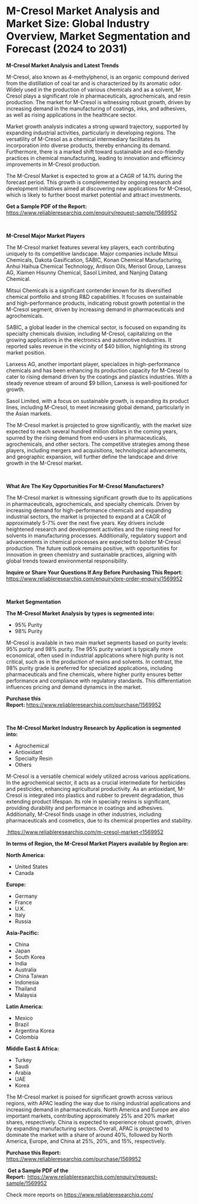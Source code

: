 <p><h1>M-Cresol Market Analysis and Market Size: Global Industry Overview, Market Segmentation and Forecast (2024 to 2031)</h1></p><p><strong>M-Cresol Market Analysis and Latest Trends</strong></p>
<p><p>M-Cresol, also known as 4-methylphenol, is an organic compound derived from the distillation of coal tar and is characterized by its aromatic odor. Widely used in the production of various chemicals and as a solvent, M-Cresol plays a significant role in pharmaceuticals, agrochemicals, and resin production. The market for M-Cresol is witnessing robust growth, driven by increasing demand in the manufacturing of coatings, inks, and adhesives, as well as rising applications in the healthcare sector.</p><p>Market growth analysis indicates a strong upward trajectory, supported by expanding industrial activities, particularly in developing regions. The versatility of M-Cresol as a chemical intermediary facilitates its incorporation into diverse products, thereby enhancing its demand. Furthermore, there is a marked shift toward sustainable and eco-friendly practices in chemical manufacturing, leading to innovation and efficiency improvements in M-Cresol production.</p><p>The M-Cresol Market is expected to grow at a CAGR of 14.1% during the forecast period. This growth is complemented by ongoing research and development initiatives aimed at discovering new applications for M-Cresol, which is likely to further boost market potential and attract investments.</p></p>
<p><strong>Get a Sample PDF of the Report:&nbsp;</strong> <a href="https://www.reliableresearchiq.com/enquiry/request-sample/1569952?utm_campaign=1870&utm_medium=2&utm_source=Github&utm_content=ia&utm_term=29122024&utm_id=m-cresol">https://www.reliableresearchiq.com/enquiry/request-sample/1569952</a></p>
<p>&nbsp;</p>
<p><strong>M-Cresol Major Market Players</strong></p>
<p><p>The M-Cresol market features several key players, each contributing uniquely to its competitive landscape. Major companies include Mitsui Chemicals, Dakota Gasification, SABIC, Konan Chemical Manufacturing, Anhui Haihua Chemical Technology, Ardison Oils, Merisol Group, Lanxess AG, Xiamen Hisunny Chemical, Sasol Limited, and Nanjing Datang Chemical. </p><p>Mitsui Chemicals is a significant contender known for its diversified chemical portfolio and strong R&D capabilities. It focuses on sustainable and high-performance products, indicating robust growth potential in the M-Cresol segment, driven by increasing demand in pharmaceuticals and agrochemicals.</p><p>SABIC, a global leader in the chemical sector, is focused on expanding its specialty chemicals division, including M-Cresol, capitalizing on the growing applications in the electronics and automotive industries. It reported sales revenue in the vicinity of $40 billion, highlighting its strong market position.</p><p>Lanxess AG, another important player, specializes in high-performance chemicals and has been enhancing its production capacity for M-Cresol to cater to rising demand driven by the coatings and plastics industries. With a steady revenue stream of around $9 billion, Lanxess is well-positioned for growth.</p><p>Sasol Limited, with a focus on sustainable growth, is expanding its product lines, including M-Cresol, to meet increasing global demand, particularly in the Asian markets. </p><p>The M-Cresol market is projected to grow significantly, with the market size expected to reach several hundred million dollars in the coming years, spurred by the rising demand from end-users in pharmaceuticals, agrochemicals, and other sectors. The competitive strategies among these players, including mergers and acquisitions, technological advancements, and geographic expansion, will further define the landscape and drive growth in the M-Cresol market.</p></p>
<p>&nbsp;</p>
<p><strong>What Are The Key Opportunities For M-Cresol Manufacturers?</strong></p>
<p><p>The M-Cresol market is witnessing significant growth due to its applications in pharmaceuticals, agrochemicals, and specialty chemicals. Driven by increasing demand for high-performance chemicals and expanding industrial sectors, the market is projected to expand at a CAGR of approximately 5-7% over the next five years. Key drivers include heightened research and development activities and the rising need for solvents in manufacturing processes. Additionally, regulatory support and advancements in chemical processes are expected to bolster M-Cresol production. The future outlook remains positive, with opportunities for innovation in green chemistry and sustainable practices, aligning with global trends toward environmental responsibility.</p></p>
<p><strong>Inquire or Share Your Questions If Any Before Purchasing This Report:</strong> <a href="https://www.reliableresearchiq.com/enquiry/pre-order-enquiry/1569952?utm_campaign=1870&utm_medium=2&utm_source=Github&utm_content=ia&utm_term=29122024&utm_id=m-cresol">https://www.reliableresearchiq.com/enquiry/pre-order-enquiry/1569952</a></p>
<p>&nbsp;</p>
<p><strong>Market Segmentation</strong></p>
<p><strong>The M-Cresol Market Analysis by types is segmented into:</strong></p>
<p><ul><li>95% Purity</li><li>98% Purity</li></ul></p>
<p><p>M-Cresol is available in two main market segments based on purity levels: 95% purity and 98% purity. The 95% purity variant is typically more economical, often used in industrial applications where high purity is not critical, such as in the production of resins and solvents. In contrast, the 98% purity grade is preferred for specialized applications, including pharmaceuticals and fine chemicals, where higher purity ensures better performance and compliance with regulatory standards. This differentiation influences pricing and demand dynamics in the market.</p></p>
<p><strong>Purchase this Report:&nbsp;</strong><a href="https://www.reliableresearchiq.com/purchase/1569952?utm_campaign=1870&utm_medium=2&utm_source=Github&utm_content=ia&utm_term=29122024&utm_id=m-cresol">https://www.reliableresearchiq.com/purchase/1569952</a></p>
<p>&nbsp;</p>
<p><strong>The M-Cresol Market Industry Research by Application is segmented into:</strong></p>
<p><ul><li>Agrochemical</li><li>Antioxidant</li><li>Specialty Resin</li><li>Others</li></ul></p>
<p><p>M-Cresol is a versatile chemical widely utilized across various applications. In the agrochemical sector, it acts as a crucial intermediate for herbicides and pesticides, enhancing agricultural productivity. As an antioxidant, M-Cresol is integrated into plastics and rubber to prevent degradation, thus extending product lifespan. Its role in specialty resins is significant, providing durability and performance in coatings and adhesives. Additionally, M-Cresol finds usage in other industries, including pharmaceuticals and cosmetics, due to its chemical properties and stability.</p></p>
<p><a href="https://www.reliableresearchiq.com/m-cresol-market-r1569952?utm_campaign=1870&utm_medium=2&utm_source=Github&utm_content=ia&utm_term=29122024&utm_id=m-cresol">&nbsp;https://www.reliableresearchiq.com/m-cresol-market-r1569952</a></p>
<p><strong>In terms of Region, the M-Cresol Market Players available by Region are:</strong></p>
<p>
    <p> <strong> North America: </strong>
        <ul>
            <li>United States</li>
            <li>Canada</li>
        </ul>
        </p> 
    <p> <strong> Europe: </strong>
        <ul>
            <li>Germany</li>
            <li>France</li>
            <li>U.K.</li>
            <li>Italy</li>
            <li>Russia</li>
        </ul>
        </p> 
    <p> <strong> Asia-Pacific: </strong>
        <ul>
            <li>China</li>
            <li>Japan</li>
            <li>South Korea</li>
            <li>India</li>
            <li>Australia</li>
            <li>China Taiwan</li>
            <li>Indonesia</li>
            <li>Thailand</li>
            <li>Malaysia</li>
        </ul>
        </p> 
    <p> <strong> Latin America: </strong>
        <ul>
            <li>Mexico</li>
            <li>Brazil</li>
            <li>Argentina Korea</li>
            <li>Colombia</li>
        </ul>
        </p> 
    <p> <strong> Middle East & Africa: </strong>
        <ul>
            <li>Turkey</li>
            <li>Saudi</li>
            <li>Arabia</li>
            <li>UAE</li>
            <li>Korea</li>
        </ul>
    </p>
    </p>
<p><p>The M-Cresol market is poised for significant growth across various regions, with APAC leading the way due to rising industrial applications and increasing demand in pharmaceuticals. North America and Europe are also important markets, contributing approximately 25% and 20% market shares, respectively. China is expected to experience robust growth, driven by expanding manufacturing sectors. Overall, APAC is projected to dominate the market with a share of around 40%, followed by North America, Europe, and China at 25%, 20%, and 15%, respectively.</p></p>
<p><strong>Purchase this Report: </strong><a href="https://www.reliableresearchiq.com/purchase/1569952?utm_campaign=1870&utm_medium=2&utm_source=Github&utm_content=ia&utm_term=29122024&utm_id=m-cresol">https://www.reliableresearchiq.com/purchase/1569952</a></p>
<p>&nbsp;<strong>Get a Sample PDF of the Report:&nbsp;&nbsp;</strong><a href="https://www.reliableresearchiq.com/enquiry/request-sample/1569952?utm_campaign=1870&utm_medium=2&utm_source=Github&utm_content=ia&utm_term=29122024&utm_id=m-cresol">https://www.reliableresearchiq.com/enquiry/request-sample/1569952</a></p>
<p><strong></strong></p>
<p>Check more reports on <a href="https://www.reliableresearchiq.com/?utm_campaign=1870&utm_medium=2&utm_source=Github&utm_content=ia&utm_term=29122024&utm_id=m-cresol">https://www.reliableresearchiq.com/</a></p>